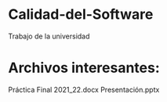 # Calidad-del-Software
Trabajo de la universidad

# Archivos interesantes:
Práctica Final 2021_22.docx
Presentación.pptx
